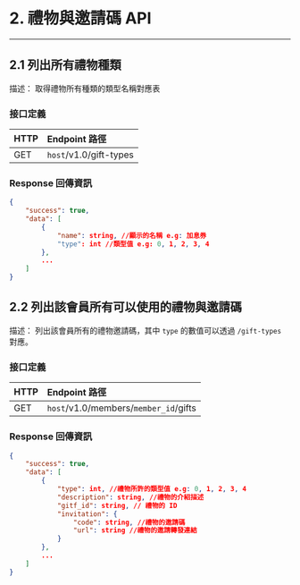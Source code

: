 # 2. 禮物與邀請碼 API
---

## 2.1 列出所有禮物種類
描述： 取得禮物所有種類的類型名稱對應表

### 接口定義

| HTTP | Endpoint 路徑                     |
| :--- | :-------------------------------- |
| GET | `host`/v1.0/gift-types |

### Response 回傳資訊
```json
{
    "success": true,
    "data": [
        {
            "name": string, //顯示的名稱 e.g: 加息券
            "type": int //類型值 e.g: 0, 1, 2, 3, 4
        },
        ...
    ]
}
```


## 2.2 列出該會員所有可以使用的禮物與邀請碼
描述： 列出該會員所有的禮物邀請碼，其中 `type` 的數值可以透過 `/gift-types` 對應。

### 接口定義

| HTTP | Endpoint 路徑                     |
| :--- | :-------------------------------- |
| GET | `host`/v1.0/members/`member_id`/gifts |

### Response 回傳資訊
```json
{
    "success": true,
    "data": [
        {
            "type": int, //禮物所許的類型值 e.g: 0, 1, 2, 3, 4
            "description": string, //禮物的介紹描述
            "gitf_id": string, // 禮物的 ID
            "invitation": {
                "code": string, //禮物的邀請碼
                "url": string //禮物的邀請轉發連結
            }
        },
        ...
    ]
}
```